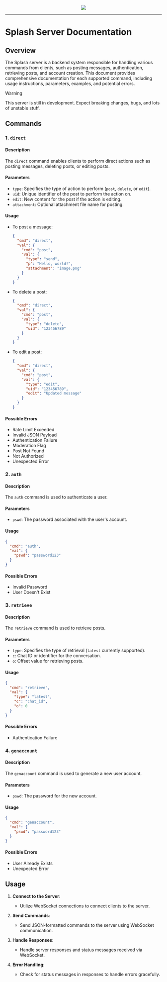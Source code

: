 <p align="center">
  <img src="https://i.ibb.co/KVKNrws/Frame-23.png"/>
</p>

---

# Splash Server Documentation
## Overview

The Splash server is a backend system responsible for handling various commands from clients, such as posting messages, authentication, retrieving posts, and account creation. This document provides comprehensive documentation for each supported command, including usage instructions, parameters, examples, and potential errors. 

> [!WARNING]  
> This server is still in development. Expect breaking changes, bugs, and lots of unstable stuff.

## Commands

### 1. `direct`

#### Description
The `direct` command enables clients to perform direct actions such as posting messages, deleting posts, or editing posts.

#### Parameters
- `type`: Specifies the type of action to perform (`post`, `delete`, or `edit`).
- `uid`: Unique identifier of the post to perform the action on.
- `edit`: New content for the post if the action is editing.
- `attachment`: Optional attachment file name for posting.

#### Usage
- To post a message:
  ```json
  {
    "cmd": "direct",
    "val": {
      "cmd": "post",
      "val": {
        "type": "send",
        "p": "Hello, world!",
        "attachment": "image.png"
      }
    }
  }
  ```

- To delete a post:
  ```json
  {
    "cmd": "direct",
    "val": {
      "cmd": "post",
      "val": {
        "type": "delete",
        "uid": "123456789"
      }
    }
  }
  ```

- To edit a post:
  ```json
  {
    "cmd": "direct",
    "val": {
      "cmd": "post",
      "val": {
        "type": "edit",
        "uid": "123456789",
        "edit": "Updated message"
      }
    }
  }
  ```

#### Possible Errors
- Rate Limit Exceeded
- Invalid JSON Payload
- Authentication Failure
- Moderation Flag
- Post Not Found
- Not Authorized
- Unexpected Error

### 2. `auth`

#### Description
The `auth` command is used to authenticate a user.

#### Parameters
- `pswd`: The password associated with the user's account.

#### Usage
```json
{
  "cmd": "auth",
  "val": {
    "pswd": "password123"
  }
}
```

#### Possible Errors
- Invalid Password
- User Doesn't Exist

### 3. `retrieve`

#### Description
The `retrieve` command is used to retrieve posts.

#### Parameters
- `type`: Specifies the type of retrieval (`latest` currently supported).
- `c`: Chat ID or identifier for the conversation.
- `o`: Offset value for retrieving posts.

#### Usage
```json
{
  "cmd": "retrieve",
  "val": {
    "type": "latest",
    "c": "chat_id",
    "o": 0
  }
}
```

#### Possible Errors
- Authentication Failure

### 4. `genaccount`

#### Description
The `genaccount` command is used to generate a new user account.

#### Parameters
- `pswd`: The password for the new account.

#### Usage
```json
{
  "cmd": "genaccount",
  "val": {
    "pswd": "password123"
  }
}
```

#### Possible Errors
- User Already Exists
- Unexpected Error

## Usage

1. **Connect to the Server**:
   - Utilize WebSocket connections to connect clients to the server.

2. **Send Commands**:
   - Send JSON-formatted commands to the server using WebSocket communication.

3. **Handle Responses**:
   - Handle server responses and status messages received via WebSocket.

4. **Error Handling**:
   - Check for status messages in responses to handle errors gracefully.

